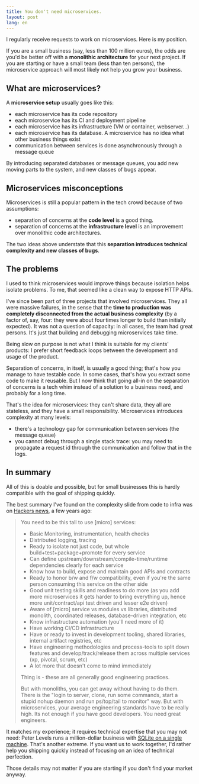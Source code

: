 ```yaml
---
title: You don't need microservices.
layout: post
lang: en
---
```


I regularly receive requests to work on microservices. Here is my position.

If you are a small business (say, less than 100 million euros), the odds are you'd be better off with a **monolithic architecture** for your next project. If you are starting or have a small team (less than ten persons), the microservice approach will most likely not help you grow your business.


## What are microservices?

A **microservice setup** usually goes like this:

 - each microservice has its code repository
 - each microservice has its CI and deployment pipeline
 - each microservice has its infrastructure (VM or container, webserver…)
 - each microservice has its database. A microservice has no idea what other business things exist
 - communication between services is done asynchronously through a message queue

By introducing separated databases or message queues, you add new moving parts to the system, and new classes of bugs appear.

## Microservices misconceptions 

Microservices is still a popular pattern in the tech crowd because of two assumptions:

 - separation of concerns at the **code level** is a good thing.
 - separation of concerns at the **infrastructure level** is an improvement over monolithic code architectures.

The two ideas above understate that this **separation introduces technical complexity and new classes of bugs**.

## The problems

I used to think microservices would improve things because isolation helps isolate problems. To me, that seemed like a clean way to expose HTTP APIs.

I've since been part of three projects that involved microservices. They all were massive failures, in the sense that the **time to production was completely disconnected from the actual business complexity** (by a factor of, say, four: they were about four times longer to build than initially expected). It was not a question of capacity: in all cases, the team had great persons. It's just that building and debugging microservices take time.

Being slow on purpose is not what I think is suitable for my clients' products: I prefer short feedback loops between the development and usage of the product.

Separation of concerns, in itself, is usually a good thing; that's how you manage to have testable code. In some cases, that's how you extract some code to make it reusable. But I now think that going all-in on the separation of concerns is a tech whim instead of a solution to a business need, and probably for a long time.

That's the idea for microservices: they can't share data, they all are stateless, and they have a small responsibility. Microservices introduces complexity at many levels:
 - there's a technology gap for communication between services (the message queue)
 - you cannot debug through a single stack trace: you may need to propagate a request id through the communication and follow that in the logs.

## In summary

All of this is doable and possible, but for small businesses this is hardly compatible with the goal of shipping quickly.

The best summary I've found on the complexity slide from code to infra was on [Hackers news](https://news.ycombinator.com/item?id=12508655), a few years ago:

> You need to be this tall to use [micro] services:
> 
> * Basic Monitoring, instrumentation, health checks
> * Distributed logging, tracing
> * Ready to isolate not just code, but whole build+test+package+promote for every service
> * Can define upstream/downstream/compile-time/runtime dependencies clearly for each service
> * Know how to build, expose and maintain good APIs and contracts
> * Ready to honor b/w and f/w compatibility, even if you're the same person consuming this service on the other side
> * Good unit testing skills and readiness to do more (as you add more microservices it gets harder to bring everything up, hence more unit/contract/api test driven and lesser e2e driven)
> * Aware of [micro] service vs modules vs libraries, distributed monolith, coordinated releases, database-driven integration, etc
> * Know infrastructure automation (you'll need more of it)
> * Have working CI/CD infrastructure
> * Have or ready to invest in development tooling, shared libraries, internal artifact registries, etc
> * Have engineering methodologies and process-tools to split down features and develop/track/release them across multiple services (xp, pivotal, scrum, etc)
> * A lot more that doesn't come to mind immediately
>
> Thing is - these are all generally good engineering practices.
>
> But with monoliths, you can get away without having to do them. There is the "login to server, clone, run some commands, start a stupid nohup daemon and run ps/top/tail to monitor" way. But with microservices, your average engineering standards have to be really high. Its not enough if you have good developers. You need great engineers.

It matches my experience; it requires technical expertise that you may not need: Peter Levels runs a million-dollar business with [SQLite on a single machine](https://twitter.com/levelsio/status/1102487697220820994). That's another extreme. If you want us to work together, I'd rather help you shipping quickly instead of focusing on an idea of technical perfection.

Those details may not matter if you are starting if you don't find your market anyway.